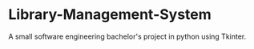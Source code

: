 # Library-Management-System
A small software engineering bachelor's project in python using Tkinter.
